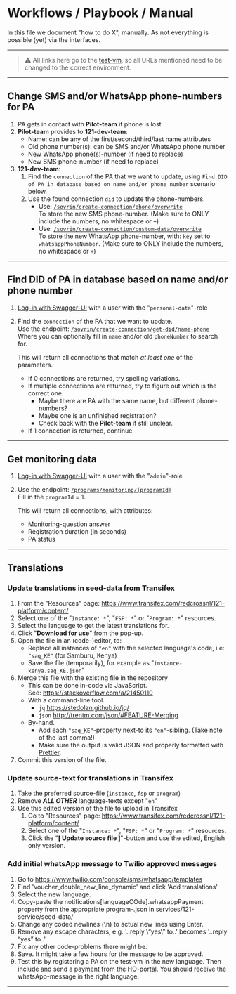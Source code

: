 # Workflows / Playbook / Manual

In this file we document "how to do X", manually. As not everything is possible (yet) via the interfaces.

---

> ⚠️ All links here go to the [test-vm](https://test-vm.121.global/), so all URLs mentioned need to be changed to the correct environment.

---

## Change SMS and/or WhatsApp phone-numbers for PA

1. PA gets in contact with **Pilot-team** if phone is lost
2. **Pilot-team** provides to **121-dev-team**:
   - Name: can be any of the first/second/third/last name attributes
   - Old phone number(s): can be SMS and/or WhatsApp phone number
   - New WhatsApp phone(s)-number (if need to replace)
   - New SMS phone-number (if need to replace)
3. **121-dev-team**:
   1. Find the `connection` of the PA that we want to update, using `Find DID of PA in database based on name and/or phone number` scenario below.
   2. Use the found connection `did` to update the phone-numbers.
      - Use: [`/sovrin/create-connection/phone/overwrite`](https://test-vm.121.global/121-service/docs/#/sovrin/post_sovrin_create_connection_phone_overwrite)  
        To store the new SMS phone-number. (Make sure to ONLY include the numbers, no whitespace or `+`)
      - Use: [`/sovrin/create-connection/custom-data/overwrite`](https://test-vm.121.global/121-service/docs/#/sovrin/post_sovrin_create_connection_custom_data_overwrite)  
        To store the new WhatsApp phone-number, with: `key` set to `whatsappPhoneNumber`. (Make sure to ONLY include the numbers, no whitespace or `+`)

---

## Find DID of PA in database based on name and/or phone number

1. [Log-in with Swagger-UI](./README.md#api-sign-uplog-in) with a user with the "`personal-data`"-role
2. Find the `connection` of the PA that we want to update.  
   Use the endpoint: [`/sovrin/create-connection/get-did/name-phone`](https://test-vm.121.global/121-service/docs/#/sovrin/post_sovrin_create_connection_get_did_name_phone)  
   Where you can optionally fill in `name` and/or old `phoneNumber` to search for.

   This will return all connections that match _at least one_ of the parameters.

   - If 0 connections are returned, try spelling variations.
   - If multiple connections are returned, try to figure out which is the correct one.
     - Maybe there are PA with the same name, but different phone-numbers?
     - Maybe one is an unfinished registration?
     - Check back with the **Pilot-team** if still unclear.
   - If 1 connection is returned, continue

---

## Get monitoring data

1. [Log-in with Swagger-UI](./README.md#api-sign-uplog-in) with a user with the "`admin`"-role
2. Use the endpoint: [`/programs/monitoring/{programId}`](https://test-vm.121.global/121-service/docs/#/programs/get_programs_monitoring__programId_)  
   Fill in the `programId` = 1.

   This will return all connections, with attributes:

   - Monitoring-question answer
   - Registration duration (in seconds)
   - PA status

---

## Translations

### Update translations in seed-data from Transifex

1. From the "Resources" page: <https://www.transifex.com/redcrossnl/121-platform/content/>
2. Select one of the "`Instance: *`", "`FSP: *`" or "`Program: *`" resources.
3. Select the language to get the latest translations for.
4. Click "**Download for use**" from the pop-up.
5. Open the file in an (code-)editor, to:
   - Replace all instances of `"en"` with the selected language's code, i.e: `"saq_KE"` (for Samburu, Kenya)
   - Save the file (temporarily), for example as "`instance-kenya.saq_KE.json`"
6. Merge this file with the existing file in the repository
   - This can be done in-code via JavaScript.  
     See: <https://stackoverflow.com/a/21450110>
   - With a command-line tool.
     - `jq` <https://stedolan.github.io/jq/>
     - `json` <http://trentm.com/json/#FEATURE-Merging>
   - By-hand.
     - Add each `"saq_KE"`-property next-to its `"en"`-sibling. (Take note of the last comma!)
     - Make sure the output is valid JSON and properly formatted with [Prettier](https://prettier.io/).
7. Commit this version of the file.

### Update source-text for translations in Transifex

1. Take the preferred source-file (`instance`, `fsp` or `program`)
2. Remove **_ALL OTHER_** language-texts except "`en`"
3. Use this edited version of the file to upload in Transifex
   1. Go to "Resources" page: <https://www.transifex.com/redcrossnl/121-platform/content/>
   2. Select one of the "`Instance: *`", "`FSP: *`" or "`Program: *`" resources.
   3. Click the "**[ Update source file ]**"-button and use the edited, English only version.
   
### Add initial whatsApp message to Twilio approved messages
1. Go to https://www.twilio.com/console/sms/whatsapp/templates
2. Find 'voucher_double_new_line_dynamic' and click 'Add translations'.
3. Select the new language.
4. Copy-paste the notifications[languageCOde].whatsappPayment property from the appropriate program-<program>.json in services/121-service/seed-data/
5. Change any coded newlines (\n) to actual new lines using Enter.
6. Remove any escape characters, e.g. '..reply \“yes\” to..' becomes '..reply “yes” to..'
7. Fix any other code-problems there might be.
8. Save. It might take a few hours for the message to be approved.
9. Test this by registering a PA on the test-vm in the new language. Then include and send a payment from the HO-portal. You should receive the whatsApp-message in the right language. 

---
